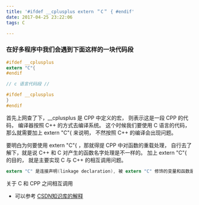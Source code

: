 ```yaml
---
title: '#ifdef __cplusplus extern ＂C＂ { #endif'
date: 2017-04-25 23:22:06
tags: C

---
```


### 在好多程序中我们会遇到下面这样的一块代码段
```c
#ifdef __cplusplus
extern "C"{
#endif

// c 语言代码段 //

#ifdef __cplusplus
}
#endif
```
首先上网查了下，__cplusplus 是 CPP 中定义的宏， 则表示这是一段 CPP 的代码， 编译器按照 C++ 的方式去编译系统。 这个时候我们要使用 C 语言的代码， 那么就需要加上 extern "C"{ 来说明， 不然按照 C++ 的编译会出现问题。

要明白为何要使用 extern "C"{ ，那就得提 CPP 中对函数的重载处理， 自行去了解下，就是说 C++ 和 C 对产生的函数名字处理是不一样的。 加上 extern "C"{ 的目的， 就是主要实现 C 与 C++ 的相互调用问题。
```c
extern "C" 是连接声明(linkage declaration), 被 extern "C" 修饰的变量和函数是按照 C 语言方式编译和连接的。
```

关于 C 和 CPP 之间相互调用
* 可以参考 [CSDN知识库的解释](http://lib.csdn.net/article/c/25579)
